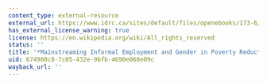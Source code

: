 ```yaml
---
content_type: external-resource
external_url: https://www.idrc.ca/sites/default/files/openebooks/173-6/index.html
has_external_license_warning: true
license: https://en.wikipedia.org/wiki/All_rights_reserved
status: ''
title: '*Mainstreaming Informal Employment and Gender in Poverty Reduction*'
uid: 674900c8-7c05-432e-9bfb-4690e068e09c
wayback_url: ''
---
```

